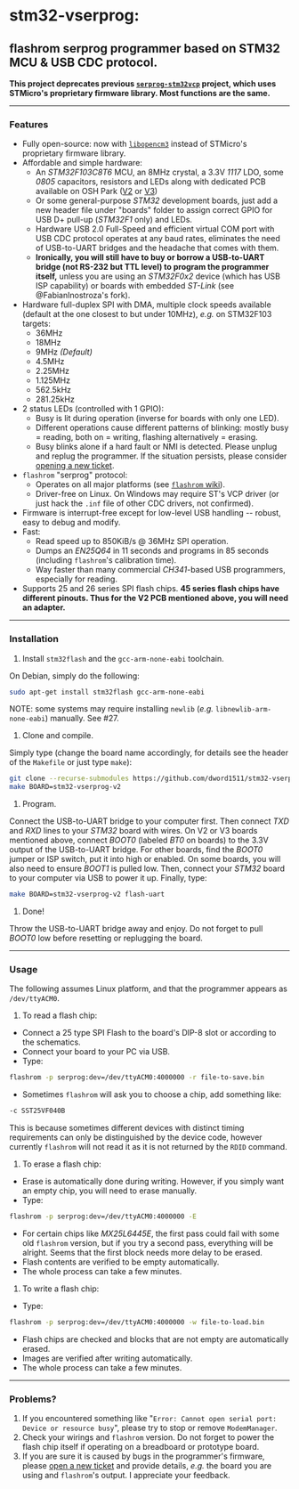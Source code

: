 # stm32-vserprog:
## flashrom serprog programmer based on STM32 MCU & USB CDC protocol.
**This project deprecates previous [`serprog-stm32vcp`](https://github.com/dword1511/serprog-stm32vcp) project,
  which uses STMicro's proprietary firmware library. Most functions are the same.**

* * *
### Features
* Fully open-source: now with [`libopencm3`](https://github.com/libopencm3/libopencm3) instead of STMicro's proprietary firmware library.
* Affordable and simple hardware:
  * An _STM32F103C8T6_ MCU, an 8MHz crystal, a 3.3V _1117_ LDO, some _0805_ capacitors, resistors and LEDs
    along with dedicated PCB available on OSH Park ([V2](https://oshpark.com/shared_projects/08Rj6sSm)
    or [V3](https://oshpark.com/shared_projects/vKn08YZG))
  * Or some general-purpose _STM32_ development boards,
  just add a new header file under "boards" folder to assign correct GPIO for USB D+ pull-up (_STM32F1_ only) and LEDs.
  * Hardware USB 2.0 Full-Speed and efficient virtual COM port with USB CDC protocol operates at any baud rates,
  eliminates the need of USB-to-UART bridges and the headache that comes with them.
  * **Ironically, you will still have to buy or borrow a USB-to-UART bridge (not RS-232 but TTL level) to program the programmer itself,**
  unless you are using an _STM32F0x2_ device (which has USB ISP capability) or boards with embedded _ST-Link_ (see @FabianInostroza's fork).
* Hardware full-duplex SPI with DMA, multiple clock speeds available (default at the one closest to but under 10MHz), _e.g._ on STM32F103 targets:
  * 36MHz
  * 18MHz
  * 9MHz *(Default)*
  * 4.5MHz
  * 2.25MHz
  * 1.125MHz
  * 562.5kHz
  * 281.25kHz
* 2 status LEDs (controlled with 1 GPIO):
  * Busy is lit during operation (inverse for boards with only one LED).
  * Different operations cause different patterns of blinking:
  mostly busy = reading, both on = writing, flashing alternatively = erasing.
  * Busy blinks alone if a hard fault or NMI is detected. Please unplug and replug the programmer.
  If the situation persists, please consider [opening a new ticket](https://github.com/dword1511/stm32-vserprog/issues).
* `flashrom` "serprog" protocol:
  * Operates on all major platforms (see [`flashrom` wiki](http://www.flashrom.org/Flashrom)).
  * Driver-free on Linux. On Windows may require ST's VCP driver
  (or just hack the `.inf` file of other CDC drivers, not confirmed).
* Firmware is interrupt-free except for low-level USB handling -- robust, easy to debug and modify.
* Fast:
  * Read speed up to 850KiB/s @ 36MHz SPI operation.
  * Dumps an _EN25Q64_ in 11 seconds and programs in 85 seconds (including `flashrom`'s calibration time).
  * Way faster than many commercial _CH341_-based USB programmers, especially for reading.
* Supports 25 and 26 series SPI flash chips.
  **45 series flash chips have different pinouts. Thus for the V2 PCB mentioned above, you will need an adapter.**

* * *
### Installation
1. Install `stm32flash` and the `gcc-arm-none-eabi` toolchain.

  On Debian, simply do the following:

   ```bash
   sudo apt-get install stm32flash gcc-arm-none-eabi
   ```
  
  NOTE: some systems may require installing `newlib` (_e.g._ `libnewlib-arm-none-eabi`) manually. See #27.

1. Clone and compile.

  Simply type (change the board name accordingly, for details see the header of the `Makefile` or just type `make`):

   ```bash
   git clone --recurse-submodules https://github.com/dword1511/stm32-vserprog.git
   make BOARD=stm32-vserprog-v2
   ```
1. Program.

  Connect the USB-to-UART bridge to your computer first. Then connect _TXD_ and _RXD_ lines to your _STM32_ board with wires.
  On V2 or V3 boards mentioned above, connect _BOOT0_ (labeled _BT0_ on boards) to the 3.3V output of the USB-to-UART bridge.
  For other boards, find the _BOOT0_ jumper or ISP switch, put it into high or enabled.
  On some boards, you will also need to ensure _BOOT1_ is pulled low.
  Then, connect your _STM32_ board to your computer via USB to power it up.
  Finally, type:

   ```bash
   make BOARD=stm32-vserprog-v2 flash-uart
   ```
1. Done!

  Throw the USB-to-UART bridge away and enjoy.
  Do not forget to pull _BOOT0_ low before resetting or replugging the board.

* * *
### Usage
The following assumes Linux platform, and that the programmer appears as `/dev/ttyACM0`.

1. To read a flash chip:
  * Connect a 25 type SPI Flash to the board's DIP-8 slot or according to the schematics.
  * Connect your board to your PC via USB.
  * Type:

   ```bash
   flashrom -p serprog:dev=/dev/ttyACM0:4000000 -r file-to-save.bin
   ```
  * Sometimes `flashrom` will ask you to choose a chip, add something like:

   ```bash
   -c SST25VF040B
   ```
   This is because sometimes different devices with distinct timing requirements can only be distinguished by the device code,
   however currently `flashrom` will not read it as it is not returned by the `RDID` command.
1. To erase a flash chip:
  * Erase is automatically done during writing. However, if you simply want an empty chip, you will need to erase manually.
  * Type:

   ```bash
   flashrom -p serprog:dev=/dev/ttyACM0:4000000 -E
   ```
  * For certain chips like _MX25L6445E_, the first pass could fail with some old `flashrom` version,
    but if you try a second pass, everything will be alright. Seems that the first block needs more delay to be erased.
  * Flash contents are verified to be empty automatically.
  * The whole process can take a few minutes.
1. To write a flash chip:
  * Type:

   ```bash
   flashrom -p serprog:dev=/dev/ttyACM0:4000000 -w file-to-load.bin
   ```
  * Flash chips are checked and blocks that are not empty are automatically erased.
  * Images are verified after writing automatically.
  * The whole process can take a few minutes.

* * *
### Problems?
1. If you encountered something like "`Error: Cannot open serial port: Device or resource busy`", please try to stop or remove `ModemManager`.
1. Check your wirings and `flashrom` version. Do not forget to power the flash chip itself if operating on a breadboard or prototype board.
1. If you are sure it is caused by bugs in the programmer's firmware,
   please [open a new ticket](https://github.com/dword1511/stm32-vserprog/issues) and provide details,
   _e.g._ the board you are using and `flashrom`'s output. I appreciate your feedback.
